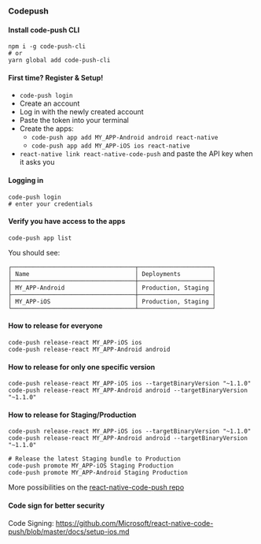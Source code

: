 ### Codepush

#### Install code-push CLI

```
npm i -g code-push-cli
# or
yarn global add code-push-cli
```

#### First time? Register & Setup!

* `code-push login`
* Create an account
* Log in with the newly created account
* Paste the token into your terminal
* Create the apps:
    * `code-push app add MY_APP-Android android react-native`
    * `code-push app add MY_APP-iOS ios react-native`
* `react-native link react-native-code-push` and paste the API key when it asks you

#### Logging in

```
code-push login
# enter your credentials
```

#### Verify you have access to the apps

```
code-push app list
```

You should see:

```
┌───────────────────────────────────┬─────────────────────┐
│ Name                              │ Deployments         │
├───────────────────────────────────┼─────────────────────┤
│ MY_APP-Android                    │ Production, Staging │
├───────────────────────────────────┼─────────────────────┤
│ MY_APP-iOS                        │ Production, Staging │
└───────────────────────────────────┴─────────────────────┘
```

#### How to release for everyone

```
code-push release-react MY_APP-iOS ios
code-push release-react MY_APP-Android android
```

#### How to release for only one specific version

```
code-push release-react MY_APP-iOS ios --targetBinaryVersion "~1.1.0"
code-push release-react MY_APP-Android android --targetBinaryVersion "~1.1.0"
```

#### How to release for Staging/Production

```
code-push release-react MY_APP-iOS ios --targetBinaryVersion "~1.1.0"
code-push release-react MY_APP-Android android --targetBinaryVersion "~1.1.0"

# Release the latest Staging bundle to Production
code-push promote MY_APP-iOS Staging Production
code-push promote MY_APP-Android Staging Production
```

More possibilities on the [react-native-code-push repo](https://github.com/microsoft/react-native-code-push#releasing-updates)

#### Code sign for better security

Code Signing: https://github.com/Microsoft/react-native-code-push/blob/master/docs/setup-ios.md

